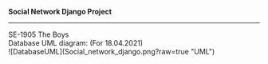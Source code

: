 **Social Network Django Project**
<hr>
SE-1905 The Boys<br>
Database UML diagram: (For 18.04.2021)<br>
![DatabaseUML](Social_network_django.png?raw=true "UML")